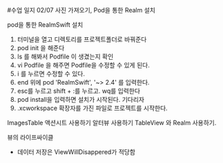 #수업 일지
02/07 사진 가져오기, Pod을 통한 Realm 설치

pod을 통한 RealmSwift 설치
1. 터미널을 열고 디렉토리를 프로젝트폴더로 바꿔준다
2. pod init 을 해준다
3. ls 를 해봐서 Podfile 이 생겼는지 확인
4. vi Podfile 을 해주면 Podfile을 수정할 수 있게 된다.
5. i 를 누르면 수정할 수 있다.
6. end 위에 pod 'RealmSwift', '~> 2.4' 를 입력한다.
7. esc를 누르고 shift + :를 누르고. wq를 입력한다
8. pod install을 입력하면 설치가 시작된다. 기다리자
9. .xcworkspace 확장자를 가진 파일로 프로젝트를 시작한다.

ImagesTable
액션시트 사용하기
알터뷰 사용하기
TableView 와 Realm 사용하기. 

뷰의 라이프싸이클
- 데이터 저장은 ViewWillDisappered가 적당함